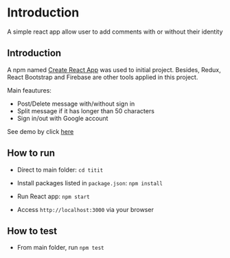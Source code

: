 # Introduction

A simple react app allow user to add comments with or without their identity

## Introduction
A npm named [Create React App](https://github.com/facebookincubator/create-react-app) was used to initial project. Besides, Redux, React Bootstrap and Firebase are other tools applied in this project.

Main feautures:
* Post/Delete message with/without sign in
* Split message if it has longer than 50 characters
* Sign in/out with Google account

See demo by click [here](https://assignment-twitsplit.firebaseapp.com/)

## How to run
* Direct to main folder: `cd titit`
* Install packages listed in `package.json`: `npm install`
* Run React app: `npm start`

* Access `http://localhost:3000` via your browser

## How to test
* From main folder, run `npm test`
